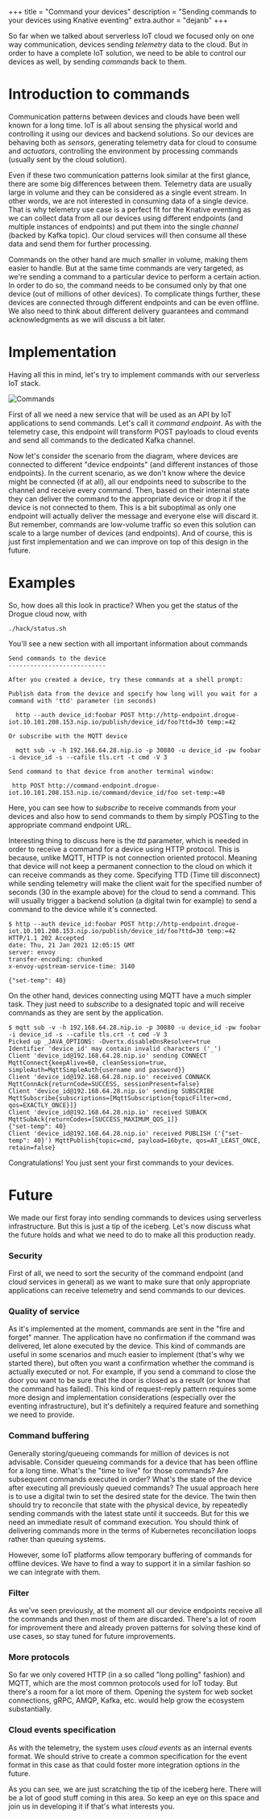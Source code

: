 +++
title = "Command your devices"
description = "Sending commands to your devices using Knative eventing"
extra.author = "dejanb"
+++

So far when we talked about serverless IoT cloud we focused only on one way communication, devices sending *telemetry* data to the cloud.
But in order to have a complete IoT solution, we need to be able to control our devices as well, by sending *commands* back to them.

<!-- more -->

# Introduction to commands

Communication patterns between devices and clouds have been well known for a long time. IoT is all about sensing the physical world and controlling it
using our devices and backend solutions. So our devices are behaving both as *sensors*, generating telemetry data for cloud to consume and *actuators*,
controlling the environment by processing commands (usually sent by the cloud solution). 

Even if these two communication patterns look similar at the first glance, there are some big differences between them.
Telemetry data are usually large in volume and they can be considered as a single event stream. In other words, we are not interested in consuming data of a single 
device. That is why telemetry use case is a perfect fit for the Knative eventing as we can collect data from all our devices using different endpoints (and multiple instances of endpoints) and put them into the single *channel* (backed by Kafka topic). Our cloud services will then consume all these data and send them for further processing.

Commands on the other hand are much smaller in volume, making them easier to handle. But at the same time commands are very targeted, as we're sending a command to a 
particular device to perform a certain action. In order to do so, the command needs to be consumed only by that one device (out of millions of other devices). To complicate things further, these devices are connected through different endpoints and can be even offline. We also need to think about different delivery guarantees and command acknowledgments as we will discuss a bit later.

# Implementation

Having all this in mind, let's try to implement commands with our serverless IoT stack.

![Commands](commands.svg)

First of all we need a new service that will be used as an API by IoT applications to send commands. Let's call it *command endpoint*. As with the telemetry case, this endpoint will transform POST payloads to cloud events and send all commands to the dedicated Kafka channel.

Now let's consider the scenario from the diagram, where devices are connected to different "device endpoints" (and different instances of those endpoints). 
In the current scenario, as we don't know where the device might be connected (if at all), all our endpoints need to subscribe to the channel and receive every command. Then, based on their internal state they can deliver the command to the appropriate device or drop it if the device is not connected to them. 
This is a bit suboptimal as only one endpoint will actually deliver the message and everyone else will discard it. But remember, commands are low-volume traffic so even this solution can scale to a large number of devices (and endpoints). And of course, this is just first implementation and we can improve on top of this design in the future.

# Examples

So, how does all this look in practice? When you get the status of the Drogue cloud now, with

```shell
./hack/status.sh
```

You'll see a new section with all important information about commands

```shell
Send commands to the device
---------------------------

After you created a device, try these commands at a shell prompt:

Publish data from the device and specify how long will you wait for a command with 'ttd' parameter (in seconds)

  http --auth device_id:foobar POST http://http-endpoint.drogue-iot.10.101.208.153.nip.io/publish/device_id/foo?ttd=30 temp:=42

Or subscribe with the MQTT device

  mqtt sub -v -h 192.168.64.28.nip.io -p 30880 -u device_id -pw foobar -i device_id -s --cafile tls.crt -t cmd -V 3

Send command to that device from another terminal window:

 http POST http://command-endpoint.drogue-iot.10.101.208.153.nip.io/command/device_id/foo set-temp:=40
 ```

Here, you can see how to *subscribe* to receive commands from your devices and also how to send commands to them by simply POSTing to the appropriate command endpoint URL.

Interesting thing to discuss here is the *ttd* parameter, which is needed in order to receive a command for a device using HTTP protocol. This is because, unlike MQTT, HTTP is not connection oriented protocol. Meaning that device will not keep a permanent connection to the cloud on which it can receive commands as they come. Specifying TTD (Time till disconnect) while sending telemetry will make the client wait for the specified number of seconds (30 in the example above) for the cloud to send a command. This will usually trigger a backend solution (a digital twin for example) to send a command to the device while it's connected.

```shell
$ http --auth device_id:foobar POST http://http-endpoint.drogue-iot.10.101.208.153.nip.io/publish/device_id/foo?ttd=30 temp:=42
HTTP/1.1 202 Accepted
date: Thu, 21 Jan 2021 12:05:15 GMT
server: envoy
transfer-encoding: chunked
x-envoy-upstream-service-time: 3140

{"set-temp": 40}
```

On the other hand, devices connecting using MQTT have a much simpler task. They just need to *subscribe* to a designated topic and will receive commands as they are sent by the application.

```shell
$ mqtt sub -v -h 192.168.64.28.nip.io -p 30880 -u device_id -pw foobar -i device_id -s --cafile tls.crt -t cmd -V 3
Picked up _JAVA_OPTIONS: -Dvertx.disableDnsResolver=true
Identifier 'device_id' may contain invalid characters ('_')
Client 'device_id@192.168.64.28.nip.io' sending CONNECT MqttConnect{keepAlive=60, cleanSession=true, simpleAuth=MqttSimpleAuth{username and password}}
Client 'device_id@192.168.64.28.nip.io' received CONNACK MqttConnAck{returnCode=SUCCESS, sessionPresent=false}
Client 'device_id@192.168.64.28.nip.io' sending SUBSCRIBE MqttSubscribe{subscriptions=[MqttSubscription{topicFilter=cmd, qos=EXACTLY_ONCE}]}
Client 'device_id@192.168.64.28.nip.io' received SUBACK MqttSubAck{returnCodes=[SUCCESS_MAXIMUM_QOS_1]}
{"set-temp": 40}
Client 'device_id@192.168.64.28.nip.io' received PUBLISH ('{"set-temp": 40}') MqttPublish{topic=cmd, payload=16byte, qos=AT_LEAST_ONCE, retain=false}
```
Congratulations! You just sent your first commands to your devices.

# Future

We made our first foray into sending commands to devices using serverless infrastructure. But this is just a tip of the iceberg. Let's now discuss what the future holds
and what we need to do to make all this production ready.

### Security

First of all, we need to sort the security of the command endpoint (and cloud services in general) as we want to make sure that only appropriate applications
can receive telemetry and send commands to our devices.

### Quality of service

As it's implemented at the moment, commands are sent in the "fire and forget" manner. The application have no confirmation if the command was delivered, let alone 
executed by the device. This kind of commands are useful in some scenarios and much easier to implement (that's why we started there), but often you want a confirmation
whether the command is actually executed or not. For example, if you send a command to close the door you want to be sure that the door is closed as a result (or know that the command has failed). This kind of request-reply pattern requires some more design and implementation considerations (especially over the eventing infrastructure), but it's definitely a required feature and something we need to provide.

### Command buffering

Generally storing/queueing commands for million of devices is not advisable. Consider queueing commands for a device that has been offline for a long time. What's the "time to live" for those commands? Are subsequent commands executed in order? What's the state of the device after executing all previously queued commands?
The usual approach here is to use a digital twin to set the desired state for the device. The twin then should try to reconcile that state with the physical device, by repeatedly sending commands with the latest state until it succeeds. But for this we need an immediate result of command execution. You should think of delivering commands more in the terms of Kubernetes reconciliation loops rather than queuing systems.

However, some IoT platforms allow temporary buffering of commands for offline devices. We have to find a way to support it in a similar fashion so we can integrate with them.

### Filter

As we've seen previously, at the moment all our device endpoints receive all the commands and then most of them are discarded. There's a lot of room for improvement there
and already proven patterns for solving these kind of use cases, so stay tuned for future improvements.

### More protocols

So far we only covered HTTP (in a so called "long polling" fashion) and MQTT, which are the most common protocols used for IoT today. But there's a room for a lot more of them. Opening the system for web socket connections, gRPC, AMQP, Kafka, etc. would help grow the ecosystem substantially.

### Cloud events specification

As with the telemetry, the system uses *cloud events* as an internal events format. We should strive to create a common specification for the event format in this case as that could foster more integration options in the future.

As you can see, we are just scratching the tip of the iceberg here. There will be a lot of good stuff coming in this area. So keep an eye on this space and join us in developing it if that's what interests you.